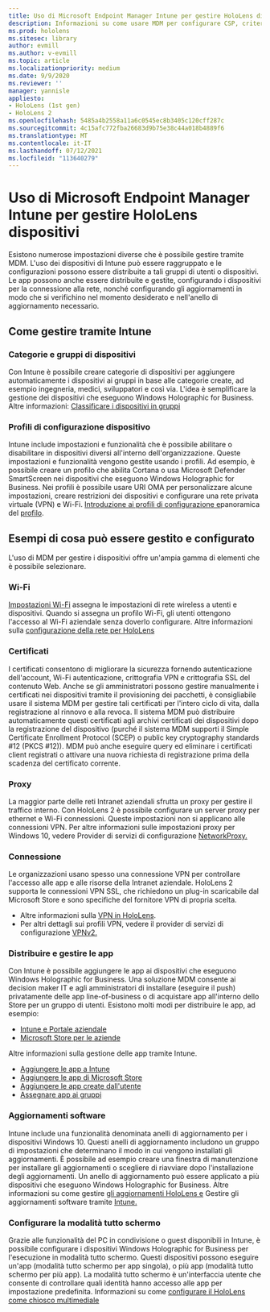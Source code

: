 ```yaml
---
title: Uso di Microsoft Endpoint Manager Intune per gestire HoloLens dispositivi
description: Informazioni su come usare MDM per configurare CSP, criteri e gestire HoloLens dispositivi di realtà mista su larga scala con Intune.
ms.prod: hololens
ms.sitesec: library
author: evmill
ms.author: v-evmill
ms.topic: article
ms.localizationpriority: medium
ms.date: 9/9/2020
ms.reviewer: ''
manager: yannisle
appliesto:
- HoloLens (1st gen)
- HoloLens 2
ms.openlocfilehash: 5485a4b2558a11a6c0545ec8b3405c120cff287c
ms.sourcegitcommit: 4c15afc772fba26683d9b75e38c44a018b4889f6
ms.translationtype: MT
ms.contentlocale: it-IT
ms.lasthandoff: 07/12/2021
ms.locfileid: "113640279"
---
```

# <a name="using-microsofts-endpoint-manager-intune-to-manage-hololens-devices"></a>Uso di Microsoft Endpoint Manager Intune per gestire HoloLens dispositivi

Esistono numerose impostazioni diverse che è possibile gestire tramite MDM. L'uso dei dispositivi di Intune può essere raggruppato e le configurazioni possono essere distribuite a tali gruppi di utenti o dispositivi. Le app possono anche essere distribuite e gestite, configurando i dispositivi per la connessione alla rete, nonché configurando gli aggiornamenti in modo che si verifichino nel momento desiderato e nell'anello di aggiornamento necessario. 

## <a name="how-to-manage-via-intune"></a>Come gestire tramite Intune

### <a name="device-categories-and-groups"></a>Categorie e gruppi di dispositivi
Con Intune è possibile creare categorie di dispositivi per aggiungere automaticamente i dispositivi ai gruppi in base alle categorie create, ad esempio ingegneria, medici, sviluppatori e così via. L'idea è semplificare la gestione dei dispositivi che eseguono Windows Holographic for Business.
Altre informazioni: [Classificare i dispositivi in gruppi](/mem/intune/enrollment/device-group-mapping)

### <a name="device-configuration-profiles"></a>Profili di configurazione dispositivo
Intune include impostazioni e funzionalità che è possibile abilitare o disabilitare in dispositivi diversi all'interno dell'organizzazione. Queste impostazioni e funzionalità vengono gestite usando i profili. Ad esempio, è possibile creare un profilo che abilita Cortana o usa Microsoft Defender SmartScreen nei dispositivi che eseguono Windows Holographic for Business.
Nei profili è possibile usare URI OMA per personalizzare alcune impostazioni, creare restrizioni dei dispositivi e configurare una rete privata virtuale (VPN) e Wi-Fi.
[Introduzione ai profili di configurazione e](/mem/intune/configuration/device-profiles)panoramica del [profilo](/mem/intune/configuration/device-profile-create).

## <a name="examples-of-what-can-be-managed-and-configured"></a>Esempi di cosa può essere gestito e configurato

L'uso di MDM per gestire i dispositivi offre un'ampia gamma di elementi che è possibile selezionare. 

### <a name="wi-fi"></a>Wi-Fi
[Impostazioni Wi-Fi](/mem/intune/configuration/wi-fi-settings-configure) assegna le impostazioni di rete wireless a utenti e dispositivi. Quando si assegna un profilo Wi-Fi, gli utenti ottengono l'accesso al Wi-Fi aziendale senza doverlo configurare.
Altre informazioni sulla [configurazione della rete per HoloLens](hololens-commercial-infrastructure.md)

### <a name="certificates"></a>Certificati
I certificati consentono di migliorare la sicurezza fornendo autenticazione dell'account, Wi-Fi autenticazione, crittografia VPN e crittografia SSL del contenuto Web. Anche se gli amministratori possono gestire manualmente i certificati nei dispositivi tramite il provisioning dei pacchetti, è consigliabile usare il sistema MDM per gestire tali certificati per l'intero ciclo di vita, dalla registrazione al rinnovo e alla revoca. Il sistema MDM può distribuire automaticamente questi certificati agli archivi certificati dei dispositivi dopo la registrazione del dispositivo (purché il sistema MDM supporti il Simple Certificate Enrollment Protocol (SCEP) o public key cryptography standards #12 (PKCS #12)). MDM può anche eseguire query ed eliminare i certificati client registrati o attivare una nuova richiesta di registrazione prima della scadenza del certificato corrente. 

### <a name="proxy"></a>Proxy
La maggior parte delle reti Intranet aziendali sfrutta un proxy per gestire il traffico interno. Con HoloLens 2 è possibile configurare un server proxy per ethernet e Wi-Fi connessioni. Queste impostazioni non si applicano alle connessioni VPN. Per altre informazioni sulle impostazioni proxy per Windows 10, vedere Provider di servizi di configurazione [NetworkProxy.](/windows/client-management/mdm/networkproxy-csp)

### <a name="vpn"></a>Connessione
Le organizzazioni usano spesso una connessione VPN per controllare l'accesso alle app e alle risorse della Intranet aziendale. HoloLens 2 supporta le connessioni VPN SSL, che richiedono un plug-in scaricabile dal Microsoft Store e sono specifiche del fornitore VPN di propria scelta. 
- Altre informazioni sulla [VPN in HoloLens](hololens-network.md#vpn).
- Per altri dettagli sui profili VPN, vedere il provider di servizi di configurazione [VPNv2.](/windows/client-management/mdm/vpnv2-csp)

### <a name="deploy-and-manage-apps"></a>Distribuire e gestire le app
Con Intune è possibile aggiungere le app ai dispositivi che eseguono Windows Holographic for Business. Una soluzione MDM consente ai decision maker IT e agli amministratori di installare (eseguire il push) privatamente delle app line-of-business o di acquistare app all'interno dello Store per un gruppo di utenti. Esistono molti modi per distribuire le app, ad esempio:
-   [Intune e Portale aziendale]( app-deploy-intune.md)
-   [Microsoft Store per le aziende]( app-deploy-store-business.md)

Altre informazioni sulla gestione delle app tramite Intune.
-   [Aggiungere le app a Intune](/mem/intune/apps/apps-add)
-   [Aggiungere le app di Microsoft Store](/mem/intune/apps/store-apps-windows)
-   [Aggiungere le app create dall'utente](/mem/intune/apps/lob-apps-windows)
- [Assegnare app ai gruppi](/mem/intune/apps/apps-deploy)

### <a name="software-updates"></a>Aggiornamenti software
Intune include una funzionalità denominata anelli di aggiornamento per i dispositivi Windows 10. Questi anelli di aggiornamento includono un gruppo di impostazioni che determinano il modo in cui vengono installati gli aggiornamenti. È possibile ad esempio creare una finestra di manutenzione per installare gli aggiornamenti o scegliere di riavviare dopo l'installazione degli aggiornamenti. Un anello di aggiornamento può essere applicato a più dispositivi che eseguono Windows Holographic for Business.
Altre informazioni su come gestire [gli aggiornamenti HoloLens e](hololens-updates.md) Gestire gli aggiornamenti software tramite [Intune.](/mem/intune/protect/windows-update-for-business-configure)

### <a name="configure-kiosk-mode"></a>Configurare la modalità tutto schermo
Grazie alle funzionalità del PC in condivisione o guest disponibili in Intune, è possibile configurare i dispositivi Windows Holographic for Business per l'esecuzione in modalità tutto schermo. Questi dispositivi possono eseguire un'app (modalità tutto schermo per app singola), o più app (modalità tutto schermo per più app). La modalità tutto schermo è un'interfaccia utente che consente di controllare quali identità hanno accesso alle app per impostazione predefinita.
Informazioni su come [configurare il HoloLens come chiosco multimediale]( hololens-kiosk.md)

